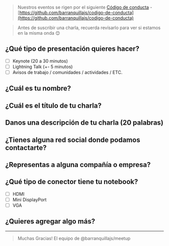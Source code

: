 > Nuestros eventos se rigen por el siguiente [Código de conducta](https://github.com/barranquillajs/codigo-de-conducta) - [https://github.com/barranquillajs/codigo-de-conducta](https://github.com/barranquillajs/codigo-de-conducta)

> Antes de suscribir una charla, recuerda revísarlo para ver si estamos en la misma onda 😊


## ¿Qué tipo de presentación quieres hacer?

- [ ] Keynote (20 a 30 minutos)
- [ ] Lightning Talk (+- 5 minutos)
- [ ] Avisos de trabajo / comunidades / actividades / ETC.

## ¿Cuál es tu nombre?


## ¿Cuál es el título de tu charla?
<!-- La idea es que resuma la idea central de tu presentación.
Algo como:
'Closures v/s Clases, la batalla final'
'10 Features de ES7 que tienes que conocer, (el numero 4 te dejará llorando)'
'Introducción al desarrollo con ReactJS'
 -->


## Danos una descripción de tu charla (20 palabras)
<!-- Con 20 palabras estamos bien :) -->


## ¿Tienes alguna red social donde podamos contactarte?
<!-- Twitter / Github / Facebook / Badoo / Myspace / Fotolog -->


## ¿Representas a alguna compañía o empresa?

## ¿Qué tipo de conector tiene tu notebook?

- [ ] HDMI
- [ ] Mini DisplayPort
- [ ] VGA

## ¿Quieres agregar algo más?




-----------
> Muchas Gracias!
> El equipo de @barranquillajs/meetup